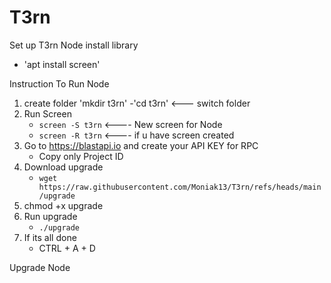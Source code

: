 # T3rn
Set up T3rn Node
install library
   - 'apt install screen'

Instruction To Run Node 
1. create folder 'mkdir t3rn'
   -'cd t3rn' <--- switch folder
2. Run Screen
   - `screen -S t3rn`    <---- New screen for Node
   - `screen -R t3rn`    <---- if u have screen created
3. Go to https://blastapi.io and create your API KEY for RPC 
   - Copy only Project ID
4. Download upgrade 
   - `wget https://raw.githubusercontent.com/Moniak13/T3rn/refs/heads/main/upgrade`
5. chmod +x upgrade
6. Run upgrade
   - `./upgrade`
7. If its all done 
   - CTRL + A + D

Upgrade Node


